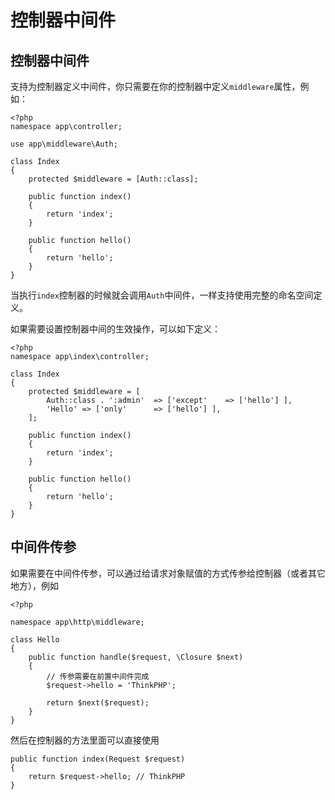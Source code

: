 # 控制器中间件

## 控制器中间件

支持为控制器定义中间件，你只需要在你的控制器中定义`middleware`属性，例如：

```
<?php
namespace app\controller;

use app\middleware\Auth;

class Index 
{
    protected $middleware = [Auth::class];

    public function index()
    {
        return 'index';
    }

    public function hello()
    {
        return 'hello';
    }
}
```

当执行`index`控制器的时候就会调用`Auth`中间件，一样支持使用完整的命名空间定义。

如果需要设置控制器中间的生效操作，可以如下定义：

```
<?php
namespace app\index\controller;

class Index 
{
    protected $middleware = [ 
    	Auth::class . ':admin' 	=> ['except' 	=> ['hello'] ],
        'Hello' => ['only' 		=> ['hello'] ],
    ];

    public function index()
    {
        return 'index';
    }

    public function hello()
    {
        return 'hello';
    }
}
```

## 中间件传参

如果需要在中间件传参，可以通过给请求对象赋值的方式传参给控制器（或者其它地方），例如

```
<?php

namespace app\http\middleware;

class Hello
{
    public function handle($request, \Closure $next)
    {
        // 传参需要在前置中间件完成
        $request->hello = 'ThinkPHP';
        
        return $next($request);
    }
}
```

然后在控制器的方法里面可以直接使用

```
public function index(Request $request)
{
	return $request->hello; // ThinkPHP
}
```